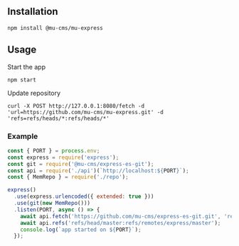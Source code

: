 ## Installation

```shell
npm install @mu-cms/mu-express
```

## Usage

Start the app

```shell
npm start
```

Update repository

```shell
curl -X POST http://127.0.0.1:8080/fetch -d 'url=https://github.com/mu-cms/mu-express.git' -d 'refs=refs/heads/*:refs/heads/*'
```

### Example

```javascript
const { PORT } = process.env;
const express = require('express');
const git = require('@mu-cms/express-es-git');
const api = require('./api')(`http://localhost:${PORT}`);
const { MemRepo } = require('./repo');

express()
  .use(express.urlencoded({ extended: true }))
  .use(git(new MemRepo()))
  .listen(PORT, async () => {
    await api.fetch('https://github.com/mu-cms/express-es-git.git', 'refs/heads/*:refs/remotes/express/*');
    await api.refs('refs/head/master:refs/remotes/express/master');
    console.log(`app started on ${PORT}`);
  });
```
